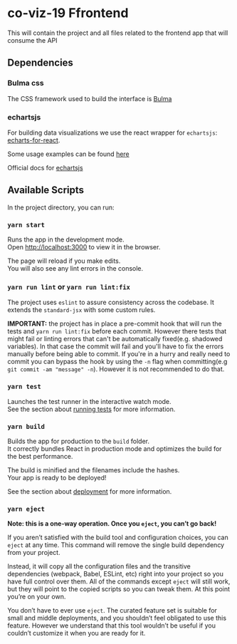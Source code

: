 # co-viz-19 Ffrontend

This will contain the project and all files related to the frontend app that will consume the API

## Dependencies

### Bulma css

The CSS framework used to build the interface is [Bulma](https://bulma.io)

### echartsjs

For building data visualizations we use the react wrapper for `echartsjs`: [echarts-for-react](https://github.com/hustcc/echarts-for-react).

Some usage examples can be found [here](https://github.com/hustcc/echarts-for-react/tree/master/demo/src/charts)

Official docs for [echartsjs](https://www.echartsjs.com/examples/en/index.html)

## Available Scripts

In the project directory, you can run:

### `yarn start`

Runs the app in the development mode.<br />
Open [http://localhost:3000](http://localhost:3000) to view it in the browser.

The page will reload if you make edits.<br />
You will also see any lint errors in the console.

### `yarn run lint` or `yarn run lint:fix`

The project uses `eslint` to assure consistency across the codebase. It extends the `standard-jsx` with some custom rules.

**IMPORTANT:** the project has in place a pre-commit hook that will run the tests and `yarn run lint:fix` before each commit. However there tests that might fail or linting errors that can't be automatically fixed(e.g. shadowed variables). In that case the commit will fail and you'll have to fix the errors manually before being able to commit.
If you're in a hurry and really need to commit you can bypass the hook by using the `-n` flag when committing(e.g `git commit -am "message" -n`). However it is not recommended to do that.

### `yarn test`

Launches the test runner in the interactive watch mode.<br />
See the section about [running tests](https://facebook.github.io/create-react-app/docs/running-tests) for more information.

### `yarn build`

Builds the app for production to the `build` folder.<br />
It correctly bundles React in production mode and optimizes the build for the best performance.

The build is minified and the filenames include the hashes.<br />
Your app is ready to be deployed!

See the section about [deployment](https://facebook.github.io/create-react-app/docs/deployment) for more information.

### `yarn eject`

**Note: this is a one-way operation. Once you `eject`, you can’t go back!**

If you aren’t satisfied with the build tool and configuration choices, you can `eject` at any time. This command will remove the single build dependency from your project.

Instead, it will copy all the configuration files and the transitive dependencies (webpack, Babel, ESLint, etc) right into your project so you have full control over them. All of the commands except `eject` will still work, but they will point to the copied scripts so you can tweak them. At this point you’re on your own.

You don’t have to ever use `eject`. The curated feature set is suitable for small and middle deployments, and you shouldn’t feel obligated to use this feature. However we understand that this tool wouldn’t be useful if you couldn’t customize it when you are ready for it.
